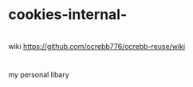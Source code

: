 # cookies-internal-
#
<script src="https://ocrebb776.github.io/ocrebb-reuse/index.js"></script>
#
 wiki https://github.com/ocrebb776/ocrebb-reuse/wiki
#
my personal libary
